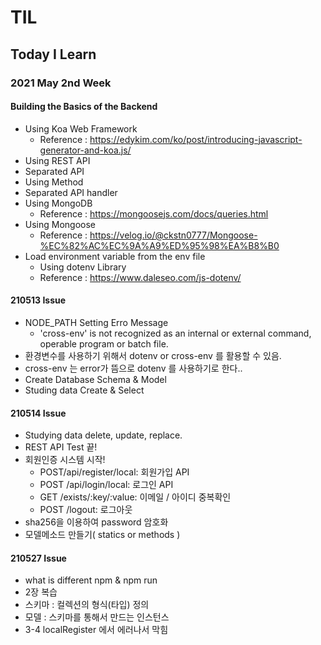 # TIL
## Today I Learn
### 2021 May 2nd Week

#### Building the Basics of the Backend
  * Using Koa Web Framework
    * Reference : https://edykim.com/ko/post/introducing-javascript-generator-and-koa.js/
  * Using REST API
  * Separated API
  * Using Method
  * Separated API handler
  * Using MongoDB
    * Reference : https://mongoosejs.com/docs/queries.html
  * Using Mongoose
    * Reference : https://velog.io/@ckstn0777/Mongoose-%EC%82%AC%EC%9A%A9%ED%95%98%EA%B8%B0
  * Load environment variable from the env file
    * Using dotenv Library
    * Reference : https://www.daleseo.com/js-dotenv/

#### 210513 Issue
  * NODE_PATH Setting Erro Message
    * 'cross-env' is not recognized as an internal or external command, operable program or batch file.
  * 환경변수를 사용하기 위해서 dotenv or cross-env 를 활용할 수 있음.
  * cross-env 는 error가 뜸으로 dotenv 를 사용하기로 한다..
  * Create Database Schema & Model
  * Studing data Create & Select

#### 210514 Issue
  * Studying data delete, update, replace.
  * REST API Test 끝!
  * 회원인증 시스템 시작!
    * POST/api/register/local: 회원가입 API
    * POST /api/login/local: 로그인 API
    * GET /exists/:key/:value: 이메일 / 아이디 중복확인
    * POST /logout: 로그아웃
  * sha256을 이용하여 password 암호화
  * 모델메소드 만들기( statics or methods )


#### 210527 Issue
  * what is different npm & npm run
  * 2장 복습
  * 스키마 : 컬렉션의 형식(타입) 정의
  * 모델 : 스키마를 통해서 만드는 인스턴스
  * 3-4 localRegister 에서 에러나서 막힘